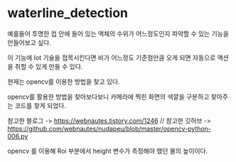 # waterline_detection

예를들어 투명한 컵 안에 들어 있는 액체의 수위가 어느정도인지 파악할 수 있는 기능을 만들어보고 싶다.

이 기능에 Iot 기술을 접목시킨다면 비가 어느정도 기준점만큼 오게 되면 자동으로 액션을 취할 수 있게 만들 수 있다. 

현재는 opencv를 이용한 방법을 찾고 있다.


opencv를 활용한 방법을 찾아보다보니 카메라에 찍힌 화면의 색깔을 구분하고 찾아주는 코드를 찾게 되었다. 

참고한 블로그 -> https://webnautes.tistory.com/1246 
//
참고한 깃허브 -> https://github.com/webnautes/nudapeu/blob/master/opencv-python-006.py

opencv 를 이용해 Roi 부분에서 height 변수가 측정해야 했던 물의 높이이다. 
